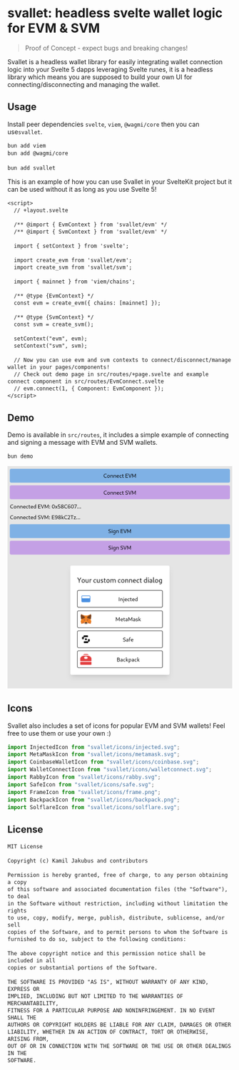 # svallet: headless svelte wallet logic for EVM & SVM

> Proof of Concept - expect bugs and breaking changes!

Svallet is a headless wallet library for easily integrating wallet connection logic into your Svelte 5 dapps leveraging Svelte runes, it is a headless library which means you are supposed to build your own UI for connecting/disconnecting and managing the wallet.

## Usage

Install peer dependencies `svelte`, `viem`, `@wagmi/core` then you can use`svallet`.

```bash
bun add viem
bun add @wagmi/core

bun add svallet
```

This is an example of how you can use Svallet in your SvelteKit project but it can be used without it as long as you use Svelte 5!

```svelte
<script>
  // +layout.svelte

  /** @import { EvmContext } from 'svallet/evm' */
  /** @import { SvmContext } from 'svallet/evm' */

  import { setContext } from 'svelte';

  import create_evm from 'svallet/evm';
  import create_svm from 'svallet/svm';

  import { mainnet } from 'viem/chains';

  /** @type {EvmContext} */
  const evm = create_evm({ chains: [mainnet] });

  /** @type {SvmContext} */
  const svm = create_svm();

  setContext("evm", evm);
  setContext("svm", svm);

  // Now you can use evm and svm contexts to connect/disconnect/manage wallet in your pages/components!
  // Check out demo page in src/routes/+page.svelte and example connect component in src/routes/EvmConnect.svelte
  // evm.connect(1, { Component: EvmComponent });
</script>
```

## Demo

Demo is available in `src/routes`, it includes a simple example of connecting and signing a message with EVM and SVM wallets.

```bash
bun demo
```

![Demo](./extra/demo.png)

## Icons

Svallet also includes a set of icons for popular EVM and SVM wallets! Feel free to use them or use your own :)

```js
import InjectedIcon from "svallet/icons/injected.svg";
import MetaMaskIcon from "svallet/icons/metamask.svg";
import CoinbaseWalletIcon from "svallet/icons/coinbase.svg";
import WalletConnectIcon from "svallet/icons/walletconnect.svg";
import RabbyIcon from "svallet/icons/rabby.svg";
import SafeIcon from "svallet/icons/safe.svg";
import FrameIcon from "svallet/icons/frame.png";
import BackpackIcon from "svallet/icons/backpack.png";
import SolflareIcon from "svallet/icons/solflare.svg";
```

## License

```
MIT License

Copyright (c) Kamil Jakubus and contributors

Permission is hereby granted, free of charge, to any person obtaining a copy
of this software and associated documentation files (the "Software"), to deal
in the Software without restriction, including without limitation the rights
to use, copy, modify, merge, publish, distribute, sublicense, and/or sell
copies of the Software, and to permit persons to whom the Software is
furnished to do so, subject to the following conditions:

The above copyright notice and this permission notice shall be included in all
copies or substantial portions of the Software.

THE SOFTWARE IS PROVIDED "AS IS", WITHOUT WARRANTY OF ANY KIND, EXPRESS OR
IMPLIED, INCLUDING BUT NOT LIMITED TO THE WARRANTIES OF MERCHANTABILITY,
FITNESS FOR A PARTICULAR PURPOSE AND NONINFRINGEMENT. IN NO EVENT SHALL THE
AUTHORS OR COPYRIGHT HOLDERS BE LIABLE FOR ANY CLAIM, DAMAGES OR OTHER
LIABILITY, WHETHER IN AN ACTION OF CONTRACT, TORT OR OTHERWISE, ARISING FROM,
OUT OF OR IN CONNECTION WITH THE SOFTWARE OR THE USE OR OTHER DEALINGS IN THE
SOFTWARE.
```
